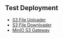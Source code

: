 ## Test Deployment

- [S3 File Uploader](s3FileSaver/README.md)
- [S3 File Downloader](s3FileDownloader/README.md)
- [MinIO S3 Gateway](minioS3Gateway/README.md)
